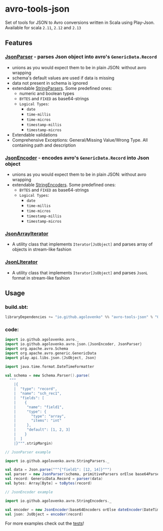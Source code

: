 # avro-tools-json

Set of tools for JSON to Avro conversions written in Scala using Play-Json. Available for scala `2.11`, `2.12`
and `2.13`

## Features

### [JsonParser](src/main/scala/io/github/agolovenko/avro/json/JsonParser.scala) - parses Json object into avro's `GenericData.Record`

* unions as you would expect them to be in plain JSON: without avro wrapping
* schema's default values are used if data is missing
* data not present in schema is ignored
* extendable [StringParsers](../core/src/main/scala/io/github/agolovenko/avro/StringParsers.scala). Some predefined
  ones:
    * numeric and boolean types
    * `BYTES` and `FIXED` as base64-strings
    * `Logical Types`:
        * `date`
        * `time-millis`
        * `time-micros`
        * `timestamp-millis`
        * `timestamp-micros`
* Extendable validations
* Comprehensive Exceptions: General/Missing Value/Wrong Type. All containing path and description

### [JsonEncoder](src/main/scala/io/github/agolovenko/avro/json/JsonEncoder.scala) - encodes avro's `GenericData.Record` into Json object

* unions as you would expect them to be in plain JSON: without avro wrapping
* extendable [StringEncoders](../core/src/main/scala/io/github/agolovenko/avro/StringEncoders.scala). Some predefined
  ones:
    * `BYTES` and `FIXED` as base64-strings
    * `Logical Types`:
        * `date`
        * `time-millis`
        * `time-micros`
        * `timestamp-millis`
        * `timestamp-micros`

### [JsonArrayIterator](src/main/scala/io/github/agolovenko/avro/json/JsonArrayIterator.scala)
* A utility class that implements `Iterator[JsObject]` and parses array of objects in stream-like fashion

### [JsonLIterator](src/main/scala/io/github/agolovenko/avro/json/JsonLIterator.scala)
* A utility class that implements `Iterator[JsObject]` and parses `JsonL` format in stream-like fashion

## Usage

### build.sbt:

```sbt
libraryDependencies += "io.github.agolovenko" %% "avro-tools-json" % "0.7.0"
```

### code:

```scala
import io.github.agolovenko.avro._
import io.github.agolovenko.avro.json.{JsonEncoder, JsonParser}
import org.apache.avro.Schema
import org.apache.avro.generic.GenericData
import play.api.libs.json.{JsObject, Json}

import java.time.format.DateTimeFormatter

val schema = new Schema.Parser().parse(
  """
    |{
    |  "type": "record",
    |  "name": "sch_rec1",
    |  "fields": [
    |    {
    |     "name": "field1", 
    |     "type": {
    |       "type": "array",
    |       "items": "int"
    |     },
    |     "default": [1, 2, 3]
    |    }
    |  ]
    |}""".stripMargin)

// JsonParser example

import io.github.agolovenko.avro.StringParsers._

val data = Json.parse("""{"field1": [12, 14]}""")
val parser = new JsonParser(schema, primitiveParsers orElse base64Parsers)
val record: GenericData.Record = parser(data)
val bytes: Array[Byte] = toBytes(record)

// JsonEncoder example

import io.github.agolovenko.avro.StringEncoders._

val encoder = new JsonEncoder(base64Encoders orElse dateEncoder(DateTimeFormatter.ISO_DATE))
val json: JsObject = encoder(record)
```

For more examples check out the [tests](src/test/scala/io/github/agolovenko/avro/json)!
